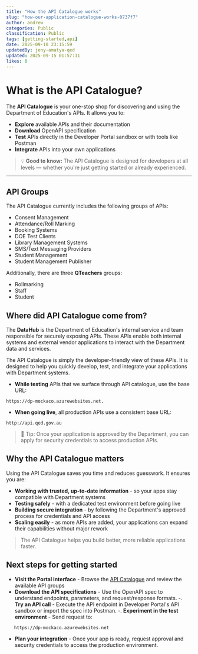```yaml
---
title: "How the API Catalogue works"
slug: "how-our-application-catalogue-works-0737f7"
author: andrew
categories: Public
classification: Public
tags: [getting-started,api]
date: 2025-09-10 23:15:59 
updatedBy: jeny-amatya-qed
updated: 2025-09-15 01:57:31 
likes: 0
---
```


# What is the API Catalogue?

The **API Catalogue** is your one-stop shop for discovering and using the Department of Education's APIs. It allows you to:

- **Explore** available APIs and their documentation
- **Download** OpenAPI specification
- **Test** APIs directly in the Developer Portal sandbox or with tools like Postman
- **Integrate** APIs into your own applications

> 💡 **Good to know:** The API Catalogue is designed for developers at all levels — whether you're just getting started or already experienced.  
 
---
## API Groups
The API Catalogue currently includes the following groups of APIs:  

* Consent Management
* Attendance/Roll Marking
* Booking Systems
* DOE Test Clients
* Library Management Systems
* SMS/Text Messaging Providers
* Student Management
* Student Management Publisher

Additionally, there are three **QTeachers** groups:

* Rollmarking
* Staff
* Student

## Where did API Catalogue come from?

The **DataHub** is the Department of Education's internal service and team responsible for securely exposing APIs. These APIs enable both internal systems and external vendor applications to interact with the Department data and services.

The API Catalogue is simply the developer-friendly view of these APIs. 
It is designed to help you quickly develop, test, and integrate your applications with Department systems.

* **While testing** APIs that we surface through API catalogue, use the base URL: 
```http
https://dp-mockaco.azurewebsites.net.
```
* **When going live**, all production APIs use a consistent base URL: 

```http
http://api.qed.gov.au
```

> 🔑 Tip: Once your application is approved by the Department, you can apply for security credentials to access production APIs.

## Why the API Catalogue matters
Using the API Catalogue saves you time and reduces guesswork. It ensures you are:

- **Working with trusted, up-to-date information** - so your apps stay compatible with Department systems
-  **Testing safely** - with a dedicated test environment before going live
-  **Building secure integration** - by following the Department's approved process for credentials and API access
- **Scaling easily** - as more APIs are added, your applications can expand their capabilities without major rework

> The API Catalogue helps you build better, more reliable applications faster. 

## Next steps for getting started
- **Visit the Portal interface** - Browse the [API Catalogue](https://developer.qed.qld.gov.au/apis/) and review the available API groups
- **Download the API specifications** - Use the OpenAPI spec to understand endpoints, parameters, and request/response formats.
-. **Try an API call** - Execute the API endpoint in Developer Portal's API sandbox or import the spec into Postman.
-. **Experiment in the test environment** - Send request to: 
```http
   https://dp-mockaco.azurewebsites.net 
```
- **Plan your integration** - Once your app is ready, request approval and security credentials to access the production environment.